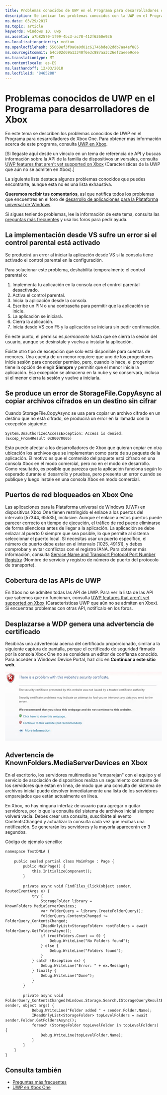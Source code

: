 ```yaml
---
title: Problemas conocidos de UWP en el Programa para desarrolladores de Xbox
description: Se indican los problemas conocidos con la UWP en el Programa para desarrolladores de Xbox.
ms.date: 03/29/2017
ms.topic: article
keywords: windows 10, uwp
ms.assetid: a7b82570-1f99-4bc3-ac78-412f6360e936
ms.localizationpriority: medium
ms.openlocfilehash: 55068ef3f0a0a0d01c61746bde02ddb7aa4ef885
ms.sourcegitcommit: b4c502d69a13340f6e3c887aa3c26ef2aeee9cee
ms.translationtype: MT
ms.contentlocale: es-ES
ms.lasthandoff: 12/03/2018
ms.locfileid: "8465288"
---
```

# <a name="known-issues-with-uwp-on-xbox-developer-program"></a>Problemas conocidos de UWP en el Programa para desarrolladores de Xbox

En este tema se describen los problemas conocidos de UWP en el Programa para desarrolladores de Xbox One. Para obtener más información acerca de este programa, consulta [UWP en Xbox](index.md). 

\[Si llegaste aquí desde un vínculo en un tema de referencia de API y buscas información sobre la API de la familia de dispositivos universales, consulta [UWP features that aren't yet supported on Xbox](http://go.microsoft.com/fwlink/?LinkID=760755) (Características de la UWP que aún no se admiten en Xbox).\]

La siguiente lista destaca algunos problemas conocidos que puedes encontrarte, aunque esta no es una lista exhaustiva. 

**Queremos recibir tus comentarios**, así que notifica todos los problemas que encuentres en el foro de [desarrollo de aplicaciones para la Plataforma universal de Windows](https://social.msdn.microsoft.com/forums/windowsapps/home?forum=wpdevelop). 

Si sigues teniendo problemas, lee la información de este tema, consulta las [preguntas más frecuentes](frequently-asked-questions.md) y usa los foros para pedir ayuda.

 
## <a name="deploying-from-vs-fails-with-parental-controls-turned-on"></a>La implementación desde VS sufre un error si el control parental está activado

Se producirá un error al iniciar la aplicación desde VS si la consola tiene activado el control parental en la configuración.

Para solucionar este problema, deshabilita temporalmente el control parental o:
1. Implementa tu aplicación en la consola con el control parental desactivado.
2. Activa el control parental.
3. Inicia la aplicación desde la consola.
4. Escribe un PIN o una contraseña para permitir que la aplicación se inicie.
5. La aplicación se iniciará.
6. Cierra la aplicación.
7. Inicia desde VS con F5 y la aplicación se iniciará sin pedir confirmación.

En este punto, el permiso es _permanente_ hasta que se cierra la sesión del usuario, aunque se desinstale y vuelva a instalar la aplicación.
 
Existe otro tipo de excepción que solo está disponible para cuentas de menores. Una cuenta de un menor requiere que uno de los progenitores inicie sesión para conceder permiso, pero, cuando lo hace, el progenitor tiene la opción de elegir **Siempre** y permitir que el menor inicie la aplicación. Esa excepción se almacena en la nube y se conservará, incluso si el menor cierra la sesión y vuelve a iniciarla.

## <a name="storagefilecopyasync-fails-to-copy-encrypted-files-to-unencrypted-destination"></a>Se produce un error de StorageFile.CopyAsync al copiar archivos cifrados en un destino sin cifrar 

Cuando StorageFile.CopyAsync se usa para copiar un archivo cifrado en un destino que no está cifrado, se producirá un error en la llamada con la excepción siguiente:

```
System.UnauthorizedAccessException: Access is denied. (Excep_FromHResult 0x80070005)
```

Esto puede afectar a los desarrolladores de Xbox que quieran copiar en otra ubicación los archivos que se implementan como parte de su paquete de la aplicación. El motivo es que el contenido del paquete está cifrado en una consola Xbox en el modo comercial, pero no en el modo de desarrollo. Como resultado, es posible que parezca que la aplicación funciona según lo esperado durante el desarrollo y pruebas, pero presente un error cuando se publique y luego instale en una consola Xbox en modo comercial.
 

## <a name="blocked-networking-ports-on-xbox-one"></a>Puertos de red bloqueados en Xbox One

Las aplicaciones para la Plataforma universal de Windows (UWP) en dispositivos Xbox One tienen restringido el enlace a los puertos del intervalo [57344, 65535], inclusive. Aunque el enlace a estos puertos puede parecer correcto en tiempo de ejecución, el tráfico de red puede eliminarse de forma silenciosa antes de llegar a la aplicación. La aplicación se debe enlazar al puerto 0 siempre que sea posible, lo que permite al sistema seleccionar el puerto local. Si necesitas usar un puerto específico, el número de puerto debe estar en el intervalo [1025, 49151], y debes comprobar y evitar conflictos con el registro IANA. Para obtener más información, consulta [Service Name and Transport Protocol Port Number Registry](http://www.iana.org/assignments/service-names-port-numbers/service-names-port-numbers.xhtml) (Nombre de servicio y registro de número de puerto del protocolo de transporte).

## <a name="uwp-api-coverage"></a>Cobertura de las APIs de UWP

En Xbox no se admiten todas las API de UWP. Para ver la lista de las API que sabemos que no funcionan, consulta [UWP features that aren't yet supported on Xbox](http://go.microsoft.com/fwlink/p/?LinkId=760755) (Características UWP que aún no se admiten en Xbox). Si encuentras problemas con otras API, notifícalo en los foros. 


## <a name="navigating-to-wdp-causes-a-certificate-warning"></a>Desplazarse a WDP genera una advertencia de certificado

Recibirás una advertencia acerca del certificado proporcionado, similar a la siguiente captura de pantalla, porque el certificado de seguridad firmado por la consola Xbox One no se considera un editor de confianza conocido. Para acceder a Windows Device Portal, haz clic en **Continuar a este sitio web**.

![Advertencia de certificado de seguridad de sitio web](images/security_cert_warning.jpg)


## <a name="knownfoldersmediaserverdevices-caveat-on-xbox"></a>Advertencia de KnownFolders.MediaServerDevices en Xbox

En el escritorio, los servidores multimedia se "emparejan" con el equipo y el servicio de asociación de dispositivos realiza un seguimiento constante de los servidores que están en línea, de modo que una consulta del sistema de archivos inicial puede devolver inmediatamente una lista de los servidores emparejados que están actualmente en línea.

En Xbox, no hay ninguna interfaz de usuario para agregar o quitar servidores, por lo que la consulta del sistema de archivos inicial siempre volverá vacía. Debes crear una consulta, suscribirte al evento ContentsChanged y actualizar la consulta cada vez que recibas una notificación. Se generarán los servidores y la mayoría aparecerán en 3 segundos.

Código de ejemplo sencillo:

```
namespace TestDNLA {

    public sealed partial class MainPage : Page {
        public MainPage() {
            this.InitializeComponent();
        }

        private async void FindFiles_Click(object sender, RoutedEventArgs e) {
            try {
                StorageFolder library = KnownFolders.MediaServerDevices;
                var folderQuery = library.CreateFolderQuery();
                folderQuery.ContentsChanged += FolderQuery_ContentsChanged;
                IReadOnlyList<StorageFolder> rootFolders = await folderQuery.GetFoldersAsync();
                if (rootFolders.Count == 0) {
                    Debug.WriteLine("No Folders found");
                } else {
                    Debug.WriteLine("Folders found");
                }
            } catch (Exception ex) {
                Debug.WriteLine("Error: " + ex.Message);
            } finally {
                Debug.WriteLine("Done");
            }
        }

        private async void FolderQuery_ContentsChanged(Windows.Storage.Search.IStorageQueryResultBase sender, object args) {
            Debug.WriteLine("Folder added " + sender.Folder.Name);
            IReadOnlyList<StorageFolder> topLevelFolders = await sender.Folder.GetFoldersAsync();
            foreach (StorageFolder topLevelFolder in topLevelFolders) {
                Debug.WriteLine(topLevelFolder.Name);
            }
        }
    }
}
```

## <a name="see-also"></a>Consulta también
- [Preguntas más frecuentes](frequently-asked-questions.md)
- [UWP en Xbox One](index.md)
